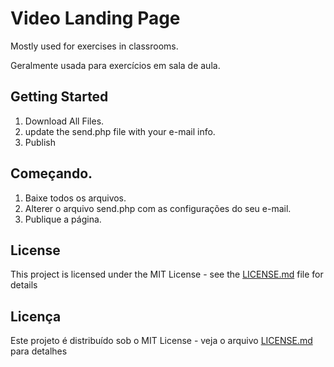 # Video Landing Page

Mostly used for exercises in classrooms.

Geralmente usada para exercícios em sala de aula.

## Getting Started

1. Download All Files. 
2. update the send.php file with your e-mail info. 
3. Publish

## Começando. 

1. Baixe todos os arquivos.
2. Alterer o arquivo send.php com as configurações do seu e-mail.
3. Publique a página.

## License

This project is licensed under the MIT License - see the [LICENSE.md](LICENSE.md) file for details

## Licença 

Este projeto é distribuído sob o MIT License - veja o arquivo [LICENSE.md](LICENSE.md) para detalhes
